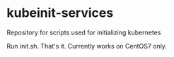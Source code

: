 # kubeinit-services

Repository for scripts used for initializing kubernetes


Run init.sh. That's it. Currently works on CentOS7 only.
